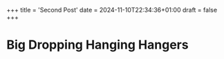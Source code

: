 +++
title = 'Second Post'
date = 2024-11-10T22:34:36+01:00
draft = false
+++



# Big Dropping Hanging Hangers